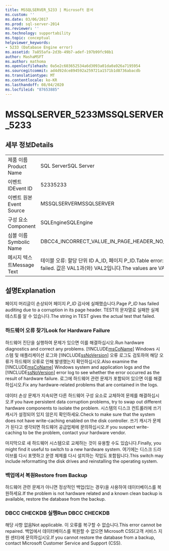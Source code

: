 ```yaml
---
title: MSSQLSERVER_5233 | Microsoft 문서
ms.custom: ''
ms.date: 03/06/2017
ms.prod: sql-server-2014
ms.reviewer: ''
ms.technology: supportability
ms.topic: conceptual
helpviewer_keywords:
- 5233 (Database Engine error)
ms.assetid: 7a855afa-2d3b-49b7-adef-197b99fc98b1
author: MashaMSFT
ms.author: mathoma
ms.openlocfilehash: 0a5e2c603652534a6d3093a01da0a926a7195954
ms.sourcegitcommit: ad4d92dce894592a259721a1571b1d8736abacdb
ms.translationtype: MT
ms.contentlocale: ko-KR
ms.lasthandoff: 08/04/2020
ms.locfileid: "87653885"
---
```

# <a name="mssqlserver_5233"></a><span data-ttu-id="d0c0b-102">MSSQLSERVER_5233</span><span class="sxs-lookup"><span data-stu-id="d0c0b-102">MSSQLSERVER_5233</span></span>
    
## <a name="details"></a><span data-ttu-id="d0c0b-103">세부 정보</span><span class="sxs-lookup"><span data-stu-id="d0c0b-103">Details</span></span>  
  
|||  
|-|-|  
|<span data-ttu-id="d0c0b-104">제품 이름</span><span class="sxs-lookup"><span data-stu-id="d0c0b-104">Product Name</span></span>|<span data-ttu-id="d0c0b-105">SQL Server</span><span class="sxs-lookup"><span data-stu-id="d0c0b-105">SQL Server</span></span>|  
|<span data-ttu-id="d0c0b-106">이벤트 ID</span><span class="sxs-lookup"><span data-stu-id="d0c0b-106">Event ID</span></span>|<span data-ttu-id="d0c0b-107">5233</span><span class="sxs-lookup"><span data-stu-id="d0c0b-107">5233</span></span>|  
|<span data-ttu-id="d0c0b-108">이벤트 원본</span><span class="sxs-lookup"><span data-stu-id="d0c0b-108">Event Source</span></span>|<span data-ttu-id="d0c0b-109">MSSQLSERVER</span><span class="sxs-lookup"><span data-stu-id="d0c0b-109">MSSQLSERVER</span></span>|  
|<span data-ttu-id="d0c0b-110">구성 요소</span><span class="sxs-lookup"><span data-stu-id="d0c0b-110">Component</span></span>|<span data-ttu-id="d0c0b-111">SQLEngine</span><span class="sxs-lookup"><span data-stu-id="d0c0b-111">SQLEngine</span></span>|  
|<span data-ttu-id="d0c0b-112">심볼 이름</span><span class="sxs-lookup"><span data-stu-id="d0c0b-112">Symbolic Name</span></span>|<span data-ttu-id="d0c0b-113">DBCC4_INCORRECT_VALUE_IN_PAGE_HEADER_NO_METADATA</span><span class="sxs-lookup"><span data-stu-id="d0c0b-113">DBCC4_INCORRECT_VALUE_IN_PAGE_HEADER_NO_METADATA</span></span>|  
|<span data-ttu-id="d0c0b-114">메시지 텍스트</span><span class="sxs-lookup"><span data-stu-id="d0c0b-114">Message Text</span></span>|<span data-ttu-id="d0c0b-115">테이블 오류: 할당 단위 ID A_ID, 페이지 P_ID.</span><span class="sxs-lookup"><span data-stu-id="d0c0b-115">Table error: alloc unit ID A_ID, page P_ID.</span></span> <span data-ttu-id="d0c0b-116">테스트(TEST)에 실패했습니다.</span><span class="sxs-lookup"><span data-stu-id="d0c0b-116">The test (TEST) failed.</span></span> <span data-ttu-id="d0c0b-117">값은 VAL1과(와) VAL2입니다.</span><span class="sxs-lookup"><span data-stu-id="d0c0b-117">The values are VAL1 and VAL2.</span></span>|  
  
## <a name="explanation"></a><span data-ttu-id="d0c0b-118">설명</span><span class="sxs-lookup"><span data-stu-id="d0c0b-118">Explanation</span></span>  
 <span data-ttu-id="d0c0b-119">페이지 머리글이 손상되어 페이지 *P_ID* 감사에 실패했습니다.</span><span class="sxs-lookup"><span data-stu-id="d0c0b-119">Page *P_ID* has failed auditing due to a corruption in its page header.</span></span> <span data-ttu-id="d0c0b-120">TEST의 문자열로 실패한 실제 테스트를 알 수 있습니다.</span><span class="sxs-lookup"><span data-stu-id="d0c0b-120">The string in TEST gives the actual test that failed.</span></span>  
  
### <a name="look-for-hardware-failure"></a><span data-ttu-id="d0c0b-121">하드웨어 오류 찾기</span><span class="sxs-lookup"><span data-stu-id="d0c0b-121">Look for Hardware Failure</span></span>  
 <span data-ttu-id="d0c0b-122">하드웨어 진단을 실행하여 문제가 있으면 이를 해결하십시오.</span><span class="sxs-lookup"><span data-stu-id="d0c0b-122">Run hardware diagnostics and correct any problems.</span></span> <span data-ttu-id="d0c0b-123">[!INCLUDE[msCoName](../../includes/msconame-md.md)] Windows 시스템 및 애플리케이션 로그와 [!INCLUDE[ssNoVersion](../../includes/ssnoversion-md.md)] 오류 로그도 검토하여 해당 오류가 하드웨어 오류로 인해 발생했는지 확인하십시오.</span><span class="sxs-lookup"><span data-stu-id="d0c0b-123">Also examine the [!INCLUDE[msCoName](../../includes/msconame-md.md)] Windows system and application logs and the [!INCLUDE[ssNoVersion](../../includes/ssnoversion-md.md)] error log to see whether the error occurred as the result of hardware failure.</span></span> <span data-ttu-id="d0c0b-124">로그에 하드웨어 관련 문제가 포함되어 있으면 이를 해결하십시오.</span><span class="sxs-lookup"><span data-stu-id="d0c0b-124">Fix any hardware-related problems that are contained in the logs.</span></span>  
  
 <span data-ttu-id="d0c0b-125">데이터 손상 문제가 지속되면 다른 하드웨어 구성 요소로 교체하여 문제를 해결하십시오.</span><span class="sxs-lookup"><span data-stu-id="d0c0b-125">If you have persistent data corruption problems, try to swap out different hardware components to isolate the problem.</span></span> <span data-ttu-id="d0c0b-126">시스템의 디스크 컨트롤러에 쓰기 캐시가 설정되어 있지 않은지 확인하세요.</span><span class="sxs-lookup"><span data-stu-id="d0c0b-126">Check to make sure that the system does not have write-caching enabled on the disk controller.</span></span> <span data-ttu-id="d0c0b-127">쓰기 캐시가 문제가 된다고 생각되면 하드웨어 공급업체에 문의하십시오.</span><span class="sxs-lookup"><span data-stu-id="d0c0b-127">If you suspect write-caching to be the problem, contact your hardware vendor.</span></span>  
  
 <span data-ttu-id="d0c0b-128">마지막으로 새 하드웨어 시스템으로 교체하는 것이 유용할 수도 있습니다.</span><span class="sxs-lookup"><span data-stu-id="d0c0b-128">Finally, you might find it useful to switch to a new hardware system.</span></span> <span data-ttu-id="d0c0b-129">여기에는 디스크 드라이브를 다시 포맷하고 운영 체제를 다시 설치하는 작업도 포함됩니다.</span><span class="sxs-lookup"><span data-stu-id="d0c0b-129">This switch may include reformatting the disk drives and reinstalling the operating system.</span></span>  
  
### <a name="restore-from-backup"></a><span data-ttu-id="d0c0b-130">백업에서 복원</span><span class="sxs-lookup"><span data-stu-id="d0c0b-130">Restore from Backup</span></span>  
 <span data-ttu-id="d0c0b-131">하드웨어 관련 문제가 아니면 정상적인 백업(있는 경우)을 사용하여 데이터베이스를 복원하세요.</span><span class="sxs-lookup"><span data-stu-id="d0c0b-131">If the problem is not hardware related and a known clean backup is available, restore the database from the backup.</span></span>  
  
### <a name="run-dbcc-checkdb"></a><span data-ttu-id="d0c0b-132">DBCC CHECKDB 실행</span><span class="sxs-lookup"><span data-stu-id="d0c0b-132">Run DBCC CHECKDB</span></span>  
 <span data-ttu-id="d0c0b-133">해당 사항 없음</span><span class="sxs-lookup"><span data-stu-id="d0c0b-133">Not applicable.</span></span> <span data-ttu-id="d0c0b-134">이 오류를 복구할 수 없습니다.</span><span class="sxs-lookup"><span data-stu-id="d0c0b-134">This error cannot be repaired.</span></span> <span data-ttu-id="d0c0b-135">백업에서 데이터베이스를 복원할 수 없으면 Microsoft CSS(고객 서비스 지원 센터)에 문의하십시오.</span><span class="sxs-lookup"><span data-stu-id="d0c0b-135">If you cannot restore the database from a backup, contact Microsoft Customer Service and Support (CSS).</span></span>  
  
  
